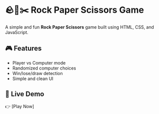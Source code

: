 # 🪨📄✂️ Rock Paper Scissors Game

A simple and fun **Rock Paper Scissors** game built using HTML, CSS, and JavaScript.

## 🎮 Features
- Player vs Computer mode
- Randomized computer choices
- Win/lose/draw detection
- Simple and clean UI

## 🚀 Live Demo
👉 [Play Now]
